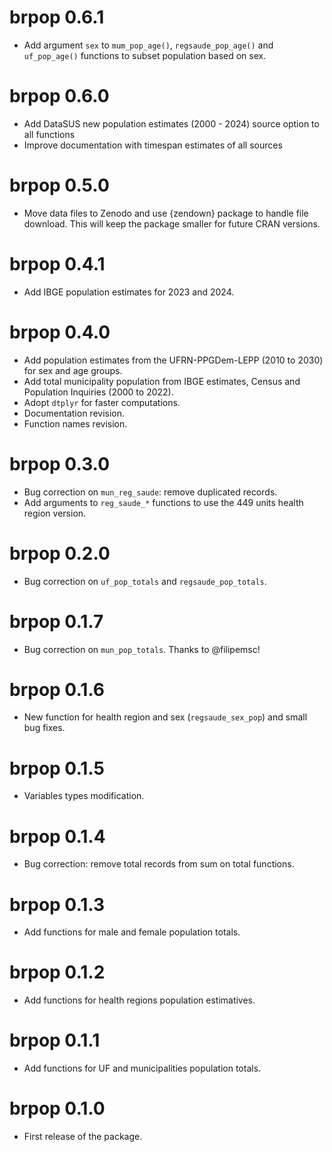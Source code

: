 # brpop 0.6.1
* Add argument `sex` to `mum_pop_age()`, `regsaude_pop_age()` and `uf_pop_age()` functions to subset population based on sex.

# brpop 0.6.0

* Add DataSUS new population estimates (2000 - 2024) source option to all functions
* Improve documentation with timespan estimates of all sources

# brpop 0.5.0
* Move data files to Zenodo and use {zendown} package to handle file download. This will keep the package smaller for future CRAN versions.

# brpop 0.4.1
* Add IBGE population estimates for 2023 and 2024.

# brpop 0.4.0
* Add population estimates from the UFRN-PPGDem-LEPP (2010 to 2030) for sex and age groups.
* Add total municipality population from IBGE estimates, Census and Population Inquiries (2000 to 2022).
* Adopt `dtplyr` for faster computations.
* Documentation revision.
* Function names revision.

# brpop 0.3.0
* Bug correction on `mun_reg_saude`: remove duplicated records.
* Add arguments to `reg_saude_*` functions to use the 449 units health region version.

# brpop 0.2.0
* Bug correction on `uf_pop_totals` and `regsaude_pop_totals`.

# brpop 0.1.7
* Bug correction on `mun_pop_totals`. Thanks to @filipemsc!

# brpop 0.1.6
* New function for health region and sex (`regsaude_sex_pop`) and small bug fixes.

# brpop 0.1.5
* Variables types modification.

# brpop 0.1.4
* Bug correction: remove total records from sum on total functions.

# brpop 0.1.3
* Add functions for male and female population totals.

# brpop 0.1.2
* Add functions for health regions population estimatives.

# brpop 0.1.1
* Add functions for UF and municipalities population totals.

# brpop 0.1.0
* First release of the package.
